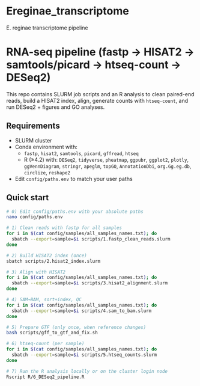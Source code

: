 # Ereginae_transcriptome
E. reginae transcriptome pipeline

# RNA-seq pipeline (fastp → HISAT2 → samtools/picard → htseq-count → DESeq2)

This repo contains SLURM job scripts and an R analysis to clean paired-end reads, build a HISAT2 index, align, generate counts with `htseq-count`, and run DESeq2 + figures and GO analyses.

## Requirements

- SLURM cluster
- Conda environment with:
  - `fastp`, `hisat2`, `samtools`, `picard`, `gffread`, `htseq`
  - R (≥4.2) with: `DESeq2`, `tidyverse`, `pheatmap`, `ggpubr`, `ggplot2`, `plotly`, `ggVennDiagram`, `stringr`, `apeglm`, `topGO`, `AnnotationDbi`, `org.Gg.eg.db`, `circlize`, `reshape2`
- Edit `config/paths.env` to match your user paths

## Quick start

```bash
# 0) Edit config/paths.env with your absolute paths
nano config/paths.env

# 1) Clean reads with fastp for all samples
for i in $(cat config/samples/all_samples_names.txt); do
  sbatch --export=sample=$i scripts/1.fastp_clean_reads.slurm
done

# 2) Build HISAT2 index (once)
sbatch scripts/2.hisat2_index.slurm

# 3) Align with HISAT2
for i in $(cat config/samples/all_samples_names.txt); do
  sbatch --export=sample=$i scripts/3.hisat2_alignment.slurm
done

# 4) SAM→BAM, sort+index, QC
for i in $(cat config/samples/all_samples_names.txt); do
  sbatch --export=sample=$i scripts/4.sam_to_bam.slurm
done

# 5) Prepare GTF (only once, when reference changes)
bash scripts/gff_to_gtf_and_fix.sh

# 6) htseq-count (per sample)
for i in $(cat config/samples/all_samples_names.txt); do
  sbatch --export=sample=$i scripts/5.htseq_counts.slurm
done

# 7) Run the R analysis locally or on the cluster login node
Rscript R/6_DESeq2_pipeline.R
